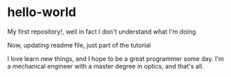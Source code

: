 # hello-world
My first repository!, well in fact I don't understand what I'm doing

Now, updating readme file, just part of the tutorial

I love learn new things, and I hope to be a great programmer some day. I'm a mechanical engineer with a master degree in optics, and that's all.
